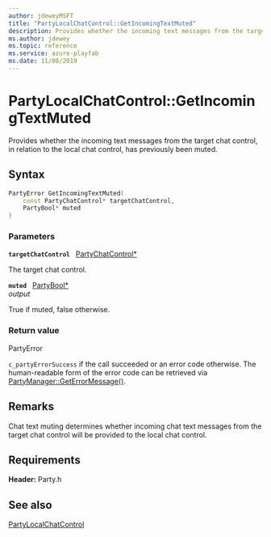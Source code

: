 ```yaml
---
author: jdeweyMSFT
title: "PartyLocalChatControl::GetIncomingTextMuted"
description: Provides whether the incoming text messages from the target chat control, in relation to the local chat control, has previously been muted.
ms.author: jdewey
ms.topic: reference
ms.service: azure-playfab
ms.date: 11/08/2019
---
```


# PartyLocalChatControl::GetIncomingTextMuted  

Provides whether the incoming text messages from the target chat control, in relation to the local chat control, has previously been muted.  

## Syntax  
  
```cpp
PartyError GetIncomingTextMuted(  
    const PartyChatControl* targetChatControl,  
    PartyBool* muted  
)  
```  
  
### Parameters  
  
**`targetChatControl`** &nbsp; [PartyChatControl*](../../PartyChatControl/partychatcontrol.md)  
  
The target chat control.  
  
**`muted`** &nbsp; [PartyBool*](../../../typedefs.md)  
*output*  
  
True if muted, false otherwise.  
  
  
### Return value  
PartyError
  
```c_partyErrorSuccess``` if the call succeeded or an error code otherwise. The human-readable form of the error code can be retrieved via [PartyManager::GetErrorMessage()](../../PartyManager/methods/partymanager_geterrormessage.md).
  
## Remarks  
  
Chat text muting determines whether incoming chat text messages from the target chat control will be provided to the local chat control.
  
## Requirements  
  
**Header:** Party.h
  
## See also  
[PartyLocalChatControl](../partylocalchatcontrol.md)  

  
  
